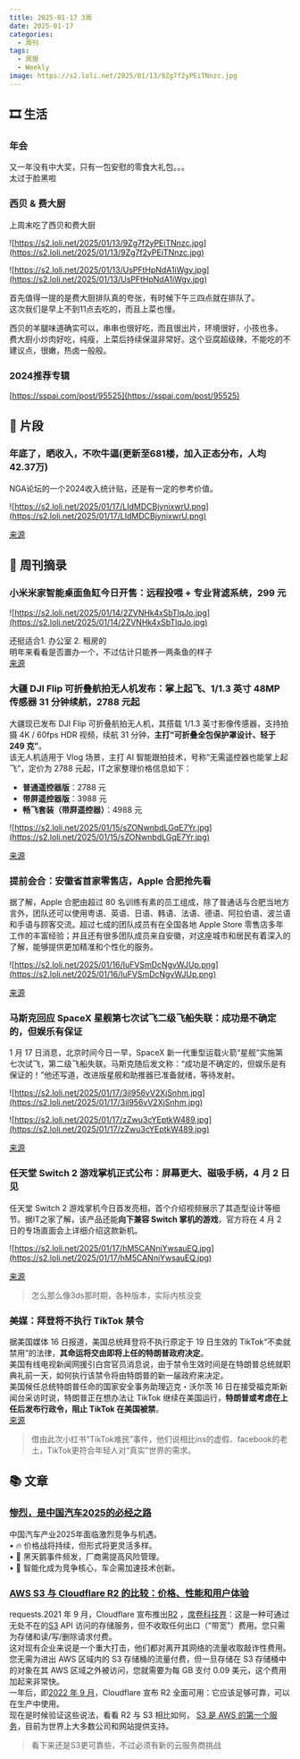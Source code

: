 ```yaml
---
title: 2025-01-17 3周
date: 2025-01-17
categories:
  - 周刊
tags:
  - 周报
  - Weekly
image: https://s2.loli.net/2025/01/13/9Zg7f2yPEiTNnzc.jpg
---
```

## 🎞️ 生活
### 年会
又一年没有中大奖，只有一包安慰的零食大礼包。。。  
太过于脸黑啦

### 西贝 & 费大厨
上周末吃了西贝和费大厨

![https://s2.loli.net/2025/01/13/9Zg7f2yPEiTNnzc.jpg](https://s2.loli.net/2025/01/13/9Zg7f2yPEiTNnzc.jpg)

![https://s2.loli.net/2025/01/13/UsPFtHpNdA1iWgv.jpg](https://s2.loli.net/2025/01/13/UsPFtHpNdA1iWgv.jpg)

首先值得一提的是费大厨排队真的夸张，有时候下午三四点就在排队了。  
这次我们是早上不到11点去吃的，而且上菜也慢。

西贝的羊腿味道确实可以，串串也很好吃，而且很出片，环境很好，小孩也多。  
费大厨小炒肉好吃，纯瘦，上菜后持续保温非常好。这个豆腐超级辣，不能吃的不建议点，很嫩，热卤一般般。

### 2024推荐专辑
[https://sspai.com/post/95525](https://sspai.com/post/95525)

## 💭 片段
### 年底了，晒收入，不吹牛逼(更新至681楼，加入正态分布，人均42.37万)
NGA论坛的一个2024收入统计贴，还是有一定的参考价值。

![https://s2.loli.net/2025/01/17/LIdMDCBjynixwrU.png](https://s2.loli.net/2025/01/17/LIdMDCBjynixwrU.png)

[来源](https://bbs.nga.cn/read.php?tid=42989719)

## 📰 周刊摘录
### 小米米家智能桌面鱼缸今日开售：远程投喂 + 专业背滤系统，299 元

![https://s2.loli.net/2025/01/14/2ZVNHk4xSbTlqJo.jpg](https://s2.loli.net/2025/01/14/2ZVNHk4xSbTlqJo.jpg)

还挺适合1. 办公室 2. 租房的  
明年来看看是否置办一个，不过估计只能养一两条鱼的样子  
[来源](https://www.ithome.com/0/824/491.htm)

### 大疆 DJI Flip 可折叠航拍无人机发布：掌上起飞、1/1.3 英寸 48MP 传感器 31 分钟续航，2788 元起
大疆现已发布 DJI Flip 可折叠航拍无人机，其搭载 1/1.3 英寸影像传感器，支持拍摄 4K / 60fps HDR 视频，续航 31 分钟，**主打“可折叠全包保护罩设计、轻于 249 克”**。  
该无人机适用于 Vlog 场景，主打 AI 智能跟拍技术，号称“无需遥控器也能掌上起飞”，定价为 2788 元起，IT之家整理价格信息如下：
- **普通遥控器版**：2788 元
- **带屏遥控器版**：3988 元
- **畅飞套装（带屏遥控器）**：4988 元

![https://s2.loli.net/2025/01/15/sZONwnbdLGqE7Yr.jpg](https://s2.loli.net/2025/01/15/sZONwnbdLGqE7Yr.jpg)

[来源](https://www.ithome.com/0/824/675.htm)

### 提前会合：安徽省首家零售店，Apple 合肥抢先看
据了解，Apple 合肥由超过 80 名训练有素的员工组成，除了普通话与合肥当地方言外，团队还可以使用粤语、英语、日语、韩语、法语、德语、阿拉伯语、波兰语和手语与顾客交流。超过七成的团队成员有在全国各地 Apple Store 零售店多年工作的丰富经验；并且还有很多团队成员来自安徽，对这座城市和居民有着深入的了解，能够提供更加精准和个性化的服务。

![https://s2.loli.net/2025/01/16/IuFVSmDcNgvWJUp.png](https://s2.loli.net/2025/01/16/IuFVSmDcNgvWJUp.png)

[来源](https://sspai.com/post/95659)

### 马斯克回应 SpaceX 星舰第七次试飞二级飞船失联：成功是不确定的，但娱乐有保证
1 月 17 日消息，北京时间今日一早，SpaceX 新一代重型运载火箭“星舰”实施第七次试飞，第二级飞船失联。马斯克随后发文称：“成功是不确定的，但娱乐是有保证的！”他还写道，改进版星舰和助推器已准备就绪，等待发射。

![https://s2.loli.net/2025/01/17/3il956vV2XjSnhm.jpg](https://s2.loli.net/2025/01/17/3il956vV2XjSnhm.jpg)

![https://s2.loli.net/2025/01/17/zZwu3cYEptkW489.jpg](https://s2.loli.net/2025/01/17/zZwu3cYEptkW489.jpg)

[来源](https://www.ithome.com/0/825/248.htm)

### 任天堂 Switch 2 游戏掌机正式公布：屏幕更大、磁吸手柄，4 月 2 日见
任天堂 Switch 2 游戏掌机今日首发亮相，首个介绍视频展示了其造型设计等细节。据IT之家了解，该产品还能**向下兼容 Switch 掌机的游戏**，官方将在 4 月 2 日的专场直面会上详细介绍这款新机。

![https://s2.loli.net/2025/01/17/hM5CANniYwsauEQ.jpg](https://s2.loli.net/2025/01/17/hM5CANniYwsauEQ.jpg)

[来源](https://www.ithome.com/0/825/198.htm)
> 怎么那么像3ds那时期，各种版本，实际内核没变

### 美媒：拜登将不执行 TikTok 禁令
据美国媒体 16 日报道，美国总统拜登将不执行原定于 19 日生效的 TikTok“不卖就禁用”的法律，**其命运将交由即将上任的特朗普政府决定**。  
美国有线电视新闻网援引白宫官员消息说，由于禁令生效时间是在特朗普总统就职典礼前一天，如何执行该禁令将由特朗普的新一届政府来决定。  
美国候任总统特朗普任命的国家安全事务助理迈克・沃尔茨 16 日在接受福克斯新闻台采访时说，特朗普正在想办法让 TikTok 继续在美国运行，**特朗普或考虑在上任后发布行政令，阻止 TikTok 在美国被禁**。  
[来源](https://www.ithome.com/0/825/363.htm)
> 借由此次小红书“TikTok难民”事件，他们说相比ins的虚假、facebook的老土，TikTok更符合年轻人对“真实”世界的需求。

## 📚 文章
### [惨烈，是中国汽车2025的必经之路](https://www.huxiu.com/article/3897418.html?f=rss)
中国汽车产业2025年面临激烈竞争与机遇。  
• 🔥 价格战将持续，但形式将更灵活多样。  
• 🦢 黑天鹅事件频发，厂商需提高风险管理。  
• 🤖 智能化成为竞争核心，车企需加速技术创新。

### [AWS S3 与 Cloudflare R2 的比较：价格、性能和用户体验](https://kerkour.com/aws-s3-vs-cloudflare-r2-price-performance-user-experience)
requests.2021 年 9 月，Cloudflare 宣布推出[R2](https://developers.cloudflare.com/r2/) ，[席卷科技界](https://blog.cloudflare.com/introducing-r2-object-storage/)：这是一种可通过无处不在的[S3](https://aws.amazon.com/s3/) API 访问的存储服务，但不收取任何出口（“带宽”）费用。您只需为存储和读/写/删除请求付费。  
这对现有企业来说是一个重大打击，他们都对离开其网络的流量收取敲诈性费用。您无需为进出 AWS 区域内的 S3 存储桶的流量付费，但一旦存储在 S3 存储桶中的对象在其 AWS 区域之外被访问，您就需要为每 GB 支付 0.09 美元，这个费用加起来非常快。  
一年后，即[2022 年 9 月](https://blog.cloudflare.com/r2-ga/)，Cloudflare 宣布 R2 全面可用：它应该足够可靠，可以在生产中使用。  
现在是时候验证这些说法，看看 R2 与 S3 相比如何， [S3 是 AWS 的第一个服务](https://en.wikipedia.org/wiki/Timeline_of_Amazon_Web_Services)，目前为世界上大多数公司和网站提供支持。
> 看下来还是S3更可靠些，不过必须有新的云服务商挑战
